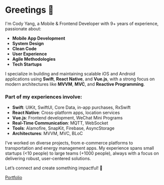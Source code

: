 # Greetings 🖖  
I'm Cody Yang, a Mobile & Frontend Developer with 9+ years of experience, passionate about:  

- **Mobile App Development**  
- **System Design**  
- **Clean Code**  
- **User Experience**  
- **Agile Methodologies**  
- **Tech Startups**  

I specialize in building and maintaining scalable iOS and Android applications using **Swift**, **React Native**, and **Vue.js**, with a strong focus on modern architectures like **MVVM**, **MVC**, and **Reactive Programming**.  

### Part of my experiences involve:  
- **Swift**: UIKit, SwiftUI, Core Data, in-app purchases, RxSwift  
- **React Native**: Cross-platform apps, location services  
- **Vue.js**: Frontend development, WeChat Mini Programs  
- **Real-Time Communication**: MQTT, WebSocket  
- **Tools**: Alamofire, SnapKit, Firebase, AsyncStorage  
- **Architectures**: MVVM, MVC, BLoC  

I’ve worked on diverse projects, from e-commerce platforms to transportation and energy management apps. My experience spans small startups (<10 people) to large teams (+1000 people), always with a focus on delivering robust, user-centered solutions.  

Let’s connect and create something impactful! 🚀  

[Portfolio](https://docs.google.com/document/d/1tkiHAbOfnVz3R5FJLBnsp34JnaUBhIEX9hxkJHeV2dM)  
